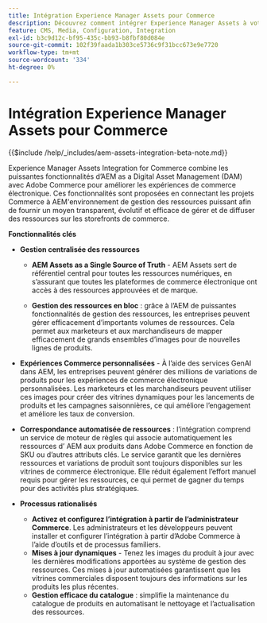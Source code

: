 ```yaml
---
title: Intégration Experience Manager Assets pour Commerce
description: Découvrez comment intégrer Experience Manager Assets à votre instance  [!DNL Commerce] pour accéder à d’innombrables ressources multimédias à utiliser dans votre boutique.
feature: CMS, Media, Configuration, Integration
exl-id: b3c9d12c-bf95-435c-bb93-b8fbf80d084e
source-git-commit: 102f39faada1b303ce5736c9f31bcc673e9e7720
workflow-type: tm+mt
source-wordcount: '334'
ht-degree: 0%

---
```


# Intégration Experience Manager Assets pour Commerce

{{$include /help/_includes/aem-assets-integration-beta-note.md}}

Experience Manager Assets Integration for Commerce combine les puissantes fonctionnalités d’AEM as a Digital Asset Management (DAM) avec Adobe Commerce pour améliorer les expériences de commerce électronique. Ces fonctionnalités sont proposées en connectant les projets Commerce à AEM&#39;environnement de gestion des ressources puissant afin de fournir un moyen transparent, évolutif et efficace de gérer et de diffuser des ressources sur les storefronts de commerce.

**Fonctionnalités clés**

- **Gestion centralisée des ressources**

   - **AEM Assets as a Single Source of Truth** - AEM Assets sert de référentiel central pour toutes les ressources numériques, en s’assurant que toutes les plateformes de commerce électronique ont accès à des ressources approuvées et de marque.

   - **Gestion des ressources en bloc** : grâce à l’AEM de puissantes fonctionnalités de gestion des ressources, les entreprises peuvent gérer efficacement d’importants volumes de ressources. Cela permet aux marketeurs et aux marchandiseurs de mapper efficacement de grands ensembles d’images pour de nouvelles lignes de produits.

- **Expériences Commerce personnalisées** - À l’aide des services GenAI dans AEM, les entreprises peuvent générer des millions de variations de produits pour les expériences de commerce électronique personnalisées. Les marketeurs et les marchandiseurs peuvent utiliser ces images pour créer des vitrines dynamiques pour les lancements de produits et les campagnes saisonnières, ce qui améliore l’engagement et améliore les taux de conversion.

- **Correspondance automatisée de ressources** : l’intégration comprend un service de moteur de règles qui associe automatiquement les ressources d’ AEM aux produits dans Adobe Commerce en fonction de SKU ou d’autres attributs clés. Le service garantit que les dernières ressources et variations de produit sont toujours disponibles sur les vitrines de commerce électronique. Elle réduit également l’effort manuel requis pour gérer les ressources, ce qui permet de gagner du temps pour des activités plus stratégiques.

- **Processus rationalisés**

   - **Activez et configurez l’intégration à partir de l’administrateur Commerce**. Les administrateurs et les développeurs peuvent installer et configurer l’intégration à partir d’Adobe Commerce à l’aide d’outils et de processus familiers.
   - **Mises à jour dynamiques** - Tenez les images du produit à jour avec les dernières modifications apportées au système de gestion des ressources. Ces mises à jour automatisées garantissent que les vitrines commerciales disposent toujours des informations sur les produits les plus récentes.
   - **Gestion efficace du catalogue** : simplifie la maintenance du catalogue de produits en automatisant le nettoyage et l’actualisation des ressources.
